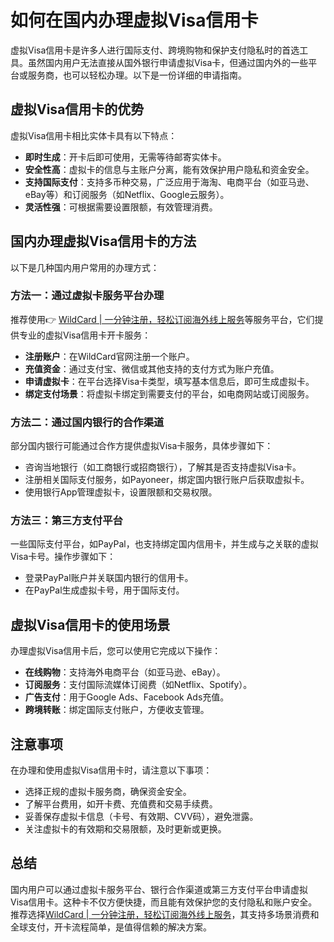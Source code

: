 # 如何在国内办理虚拟Visa信用卡

虚拟Visa信用卡是许多人进行国际支付、跨境购物和保护支付隐私时的首选工具。虽然国内用户无法直接从国外银行申请虚拟Visa卡，但通过国内外的一些平台或服务商，也可以轻松办理。以下是一份详细的申请指南。

## 虚拟Visa信用卡的优势

虚拟Visa信用卡相比实体卡具有以下特点：

- **即时生成**：开卡后即可使用，无需等待邮寄实体卡。
- **安全性高**：虚拟卡的信息与主账户分离，能有效保护用户隐私和资金安全。
- **支持国际支付**：支持多币种交易，广泛应用于海淘、电商平台（如亚马逊、eBay等）和订阅服务（如Netflix、Google云服务）。
- **灵活性强**：可根据需要设置限额，有效管理消费。

## 国内办理虚拟Visa信用卡的方法

以下是几种国内用户常用的办理方式：

### 方法一：通过虚拟卡服务平台办理

推荐使用👉 [WildCard | 一分钟注册，轻松订阅海外线上服务](https://bbtdd.com/WildCard)等服务平台，它们提供专业的虚拟Visa信用卡开卡服务：

- **注册账户**：在WildCard官网注册一个账户。
- **充值资金**：通过支付宝、微信或其他支持的支付方式为账户充值。
- **申请虚拟卡**：在平台选择Visa卡类型，填写基本信息后，即可生成虚拟卡。
- **绑定支付场景**：将虚拟卡绑定到需要支付的平台，如电商网站或订阅服务。

### 方法二：通过国内银行的合作渠道

部分国内银行可能通过合作方提供虚拟Visa卡服务，具体步骤如下：

- 咨询当地银行（如工商银行或招商银行），了解其是否支持虚拟Visa卡。
- 注册相关国际支付服务，如Payoneer，绑定国内银行账户后获取虚拟卡。
- 使用银行App管理虚拟卡，设置限额和交易权限。

### 方法三：第三方支付平台

一些国际支付平台，如PayPal，也支持绑定国内信用卡，并生成与之关联的虚拟Visa卡号。操作步骤如下：

- 登录PayPal账户并关联国内银行的信用卡。
- 在PayPal生成虚拟卡号，用于国际支付。

## 虚拟Visa信用卡的使用场景

办理虚拟Visa信用卡后，您可以使用它完成以下操作：

- **在线购物**：支持海外电商平台（如亚马逊、eBay）。
- **订阅服务**：支付国际流媒体订阅费（如Netflix、Spotify）。
- **广告支付**：用于Google Ads、Facebook Ads充值。
- **跨境转账**：绑定国际支付账户，方便收支管理。

## 注意事项

在办理和使用虚拟Visa信用卡时，请注意以下事项：

- 选择正规的虚拟卡服务商，确保资金安全。
- 了解平台费用，如开卡费、充值费和交易手续费。
- 妥善保存虚拟卡信息（卡号、有效期、CVV码），避免泄露。
- 关注虚拟卡的有效期和交易限额，及时更新或更换。

## 总结

国内用户可以通过虚拟卡服务平台、银行合作渠道或第三方支付平台申请虚拟Visa信用卡。这种卡不仅方便快捷，而且能有效保护您的支付隐私和账户安全。推荐选择[WildCard | 一分钟注册，轻松订阅海外线上服务](https://bbtdd.com/WildCard)，其支持多场景消费和全球支付，开卡流程简单，是值得信赖的解决方案。